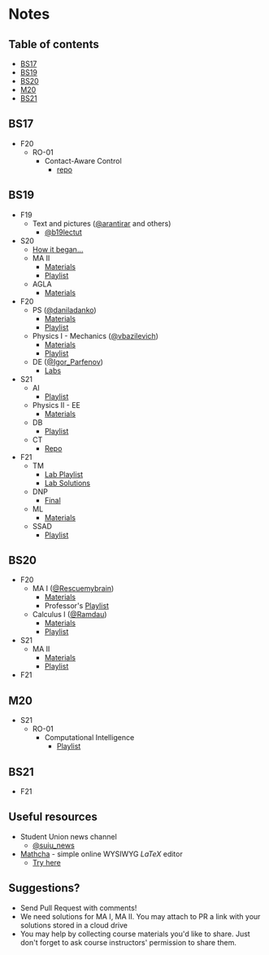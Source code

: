 # Notes

## Table of contents

* [BS17](#BS17)
* [BS19](#BS19)
* [BS20](#BS20)
* [M20](#M20)
* [BS21](#BS21)

## BS17
* F20
    * RO-01
        * Contact-Aware Control
            * [repo](https://github.com/SergeiSa/Contact-Aware-Control-Slides-Fall-2020)

## BS19
* F19
    * Text and pictures ([@arantirar](https://t.me/arantirar) and others)
        * [@b19lectut](http://t.me/b19lectut)
* S20
    * [How it began...](https://docs.google.com/spreadsheets/d/1nXFWp9TzYVonFIEJUcCxljtvYfa2U5urXCwc6GUrNb8/edit?usp=sharing)
    * MA II
        * [Materials](https://drive.google.com/drive/folders/1KUTBfqlyPGU3aRYAtAkZJ_eJdGMTfmEc?usp=sharing)
        * [Playlist](https://www.youtube.com/playlist?list=PLUI4rqPAsSEag1Wc9ohTtmZkovLuZMAEG)
    * AGLA
        * [Materials](https://drive.google.com/drive/folders/1Aett2JkUYeKpXc6Px4O-urqzzvKbzp_b?usp=sharing)
* F20
    * PS ([@daniladanko](https://t.me/daniladanko))
        * [Materials](https://drive.google.com/drive/u/0/folders/1llFZPdrxiuD_9aPAFbZ_mcIJjUHB2-NE)
        * [Playlist](https://www.youtube.com/playlist?list=PLUI4rqPAsSEbWP1ov_FFfnPWZujSzF7jV)
    * Physics I - Mechanics ([@vbazilevich](https://t.me/vbazilevich))
        * [Materials](https://drive.google.com/drive/folders/1qx8be_2yLGtZDlYD48Y3s4DdUIz3klgy?usp=sharing)
        * [Playlist](https://www.youtube.com/playlist?list=PLNh4MTycRwFC3nc0sv_0--T7OuLHxMkMK)
    * DE ([@Igor_Parfenov](https://t.me/Igor_Parfenov))
        * [Labs](https://drive.google.com/drive/folders/1q58m0OOjqCSV5QjTzmKTBDyzLo6IvJC9?usp=sharing)
* S21
    * AI 
        * [Playlist](https://youtube.com/playlist?list=PLB6s35Ya4Paovn_wKttoAg3IrHTZSPMjy)
    * Physics II - EE
        * [Materials](https://drive.google.com/folderview?id=1B9F1IU4YXGLxaEU__3X-JYwWvgYTh5O4)
    * DB
        * [Playlist](https://youtube.com/playlist?list=PLB6s35Ya4ParNWZqsxD-j6MzP9nf7pV7t)
    * CT
        * [Repo](https://github.com/SergeiSa/Control-Theory-Slides-Spring-2021)
* F21
    * TM
        * [Lab Playlist](https://youtube.com/playlist?list=PLtFS7FHavVl_DAnHFNvqVZMaEPHdYuhH6)
        * [Lab Solutions](https://www.mathcha.io/editor/D0kgysy7UqlHl4FW5YKO1IxK6nOdsENj9NPtoM1x2e)
    * DNP
        * [Final](https://reminiscent-sprite-516.notion.site/DNP-final-preparation-7dc3e8b17e544d56a0736e79dc4dcb06)
    * ML 
        * [Materials](https://drive.google.com/drive/folders/19MUatOCVYBHUk3cKED9GLE1r-Dj5lP8A?usp=sharing)
    * SSAD
        * [Playlist](https://youtube.com/playlist?list=PLaIsQH4uc08woJKRAA7mmjs9fU0jeKjjM)

## BS20
* F20
    * MA I ([@Rescuemybrain](https://t.me/Rescuemybrain))
        * [Materials](https://drive.google.com/drive/folders/1P1CK8iWA8oy_rgL2gyPqHm9E3qo8hxqZ?usp=sharing)
        * Professor's [Playlist](https://www.youtube.com/playlist?list=PLUI4rqPAsSEa5OGnDRhGTRuznzkcAJUpv)
    * Calculus I ([@Ramdau](https://t.me/Ramdau))
        * [Materials](https://drive.google.com/drive/folders/1YSUDfduUBSkzT7ksgT8CQkSCCRoka53C?usp=sharing)
        * [Playlist](https://youtube.com/playlist?list=PLUI4rqPAsSEbzrpqphMWQ06p70RtXRDwR)
* S21
    * MA II
        * [Materials](https://drive.google.com/drive/folders/17vd4xuf2lCfK0jJ7RBV2dmlQvYbpXDVi?usp=sharing)
        * [Playlist](https://youtube.com/playlist?list=PLB6s35Ya4Pap_gvxY2TTxZmyZ6VluPGgQ)
* F21

## M20
* S21
    * RO-01
        * Computational Intelligence
            * [Playlist](https://youtu.be/YB-Pm6dPR7s)

## BS21
* F21

## Useful resources
* Student Union news channel
    * [@suiu_news](https://t.me/suiu_news)
* [Mathcha](https://www.mathcha.io/) - simple online WYSIWYG *LaTeX* editor
    * [Try here](https://www.mathcha.io/editor/7m8gEU4Pi24Imot6Yv7kPTzVLwBI4o5ZV9hwBX9jD)

## Suggestions?
* Send Pull Request with comments!
* We need solutions for MA I, MA II. You may attach to PR a link with your solutions stored in a cloud drive
* You may help by collecting course materials you'd like to share. Just don't forget to ask course instructors' permission to share them.